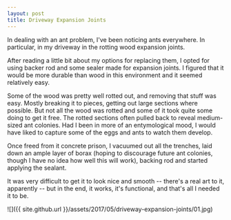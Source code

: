 ```yaml
---
layout: post
title: Driveway Expansion Joints
---
```

In dealing with an ant problem, I've been noticing ants everywhere. In
particular, in my driveway in the rotting wood expansion joints.

After reading a little bit about my options for replacing them, I opted for
using backer rod and some sealer made for expansion joints. I figured that it
would be more durable than wood in this environment and it seemed relatively
easy.

Some of the wood was pretty well rotted out, and removing that stuff was easy.
Mostly breaking it to pieces, getting out large sections where possible. But not
all the wood was rotted and some of it took quite some doing to get it free. The
rotted sections often pulled back to reveal medium-sized ant colonies. Had I
been in more of an entymological mood, I would have liked to capture some of the
eggs and ants to watch them develop.

Once freed from it concrete prison, I vacuumed out all the trenches, laid down
an ample layer of borax (hoping to discourage future ant colonies, though I have
no idea how well this will work), backing rod and started applying the sealant.

It was very difficult to get it to look nice and smooth -- there's a real art to
it, apparently -- but in the end, it works, it's functional, and that's all I
needed it to be.

![]({{ site.github.url }}/assets/2017/05/driveway-expansion-joints/01.jpg)
